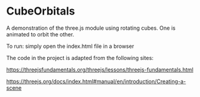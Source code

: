 # CubeOrbitals
A demonstration of the three.js module using rotating cubes. One is animated to orbit the other.

To run: simply open the index.html file in a browser

The code in the project is adapted from the following sites:

https://threejsfundamentals.org/threejs/lessons/threejs-fundamentals.html

https://threejs.org/docs/index.html#manual/en/introduction/Creating-a-scene
